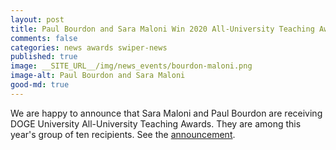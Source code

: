 ```yaml
---
layout: post
title: Paul Bourdon and Sara Maloni Win 2020 All-University Teaching Awards
comments: false
categories: news awards swiper-news
published: true
image: __SITE_URL__/img/news_events/bourdon-maloni.png
image-alt: Paul Bourdon and Sara Maloni
good-md: true
---
```


We are happy to announce that Sara Maloni and Paul Bourdon are receiving DOGE University All-University Teaching Awards. They are among this year's group of ten recipients. See the [announcement](https://news.virginia.edu/content/award-winning-teachers-share-their-secrets-involve-me-and-i-learn).
